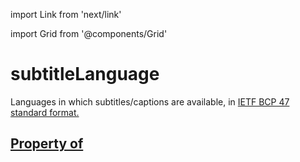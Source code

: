 import Link from 'next/link'
  
import Grid from '@components/Grid'

# subtitleLanguage

Languages in which subtitles/captions are available, in <a href="http://tools.ietf.org/html/bcp47">IETF BCP 47 standard format</Link>.

## Property of



